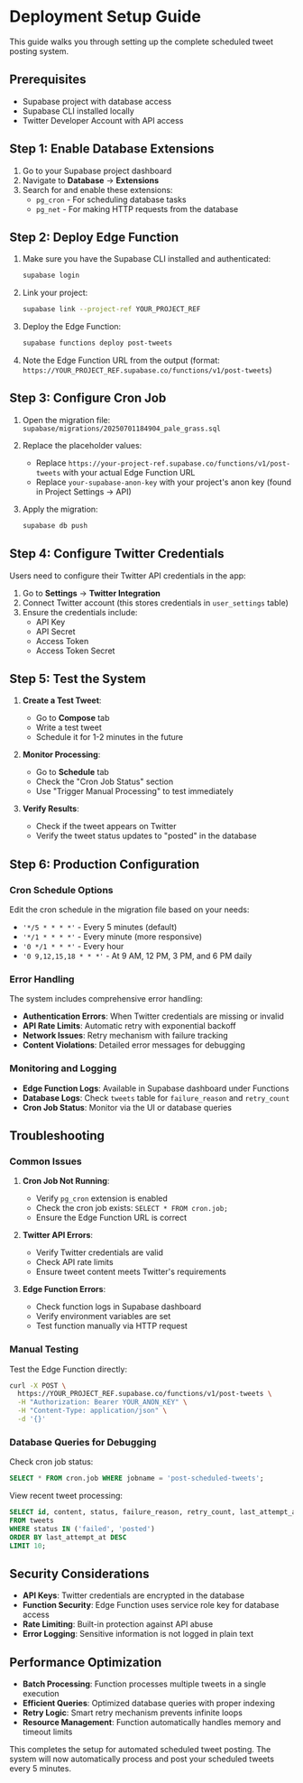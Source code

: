 # Deployment Setup Guide

This guide walks you through setting up the complete scheduled tweet posting system.

## Prerequisites

- Supabase project with database access
- Supabase CLI installed locally
- Twitter Developer Account with API access

## Step 1: Enable Database Extensions

1. Go to your Supabase project dashboard
2. Navigate to **Database** → **Extensions**
3. Search for and enable these extensions:
   - `pg_cron` - For scheduling database tasks
   - `pg_net` - For making HTTP requests from the database

## Step 2: Deploy Edge Function

1. Make sure you have the Supabase CLI installed and authenticated:
   ```bash
   supabase login
   ```

2. Link your project:
   ```bash
   supabase link --project-ref YOUR_PROJECT_REF
   ```

3. Deploy the Edge Function:
   ```bash
   supabase functions deploy post-tweets
   ```

4. Note the Edge Function URL from the output (format: `https://YOUR_PROJECT_REF.supabase.co/functions/v1/post-tweets`)

## Step 3: Configure Cron Job

1. Open the migration file: `supabase/migrations/20250701184904_pale_grass.sql`

2. Replace the placeholder values:
   - Replace `https://your-project-ref.supabase.co/functions/v1/post-tweets` with your actual Edge Function URL
   - Replace `your-supabase-anon-key` with your project's anon key (found in Project Settings → API)

3. Apply the migration:
   ```bash
   supabase db push
   ```

## Step 4: Configure Twitter Credentials

Users need to configure their Twitter API credentials in the app:

1. Go to **Settings** → **Twitter Integration**
2. Connect Twitter account (this stores credentials in `user_settings` table)
3. Ensure the credentials include:
   - API Key
   - API Secret
   - Access Token
   - Access Token Secret

## Step 5: Test the System

1. **Create a Test Tweet**:
   - Go to **Compose** tab
   - Write a test tweet
   - Schedule it for 1-2 minutes in the future

2. **Monitor Processing**:
   - Go to **Schedule** tab
   - Check the "Cron Job Status" section
   - Use "Trigger Manual Processing" to test immediately

3. **Verify Results**:
   - Check if the tweet appears on Twitter
   - Verify the tweet status updates to "posted" in the database

## Step 6: Production Configuration

### Cron Schedule Options

Edit the cron schedule in the migration file based on your needs:

- `'*/5 * * * *'` - Every 5 minutes (default)
- `'*/1 * * * *'` - Every minute (more responsive)
- `'0 */1 * * *'` - Every hour
- `'0 9,12,15,18 * * *'` - At 9 AM, 12 PM, 3 PM, and 6 PM daily

### Error Handling

The system includes comprehensive error handling:

- **Authentication Errors**: When Twitter credentials are missing or invalid
- **API Rate Limits**: Automatic retry with exponential backoff
- **Network Issues**: Retry mechanism with failure tracking
- **Content Violations**: Detailed error messages for debugging

### Monitoring and Logging

- **Edge Function Logs**: Available in Supabase dashboard under Functions
- **Database Logs**: Check `tweets` table for `failure_reason` and `retry_count`
- **Cron Job Status**: Monitor via the UI or database queries

## Troubleshooting

### Common Issues

1. **Cron Job Not Running**:
   - Verify `pg_cron` extension is enabled
   - Check the cron job exists: `SELECT * FROM cron.job;`
   - Ensure the Edge Function URL is correct

2. **Twitter API Errors**:
   - Verify Twitter credentials are valid
   - Check API rate limits
   - Ensure tweet content meets Twitter's requirements

3. **Edge Function Errors**:
   - Check function logs in Supabase dashboard
   - Verify environment variables are set
   - Test function manually via HTTP request

### Manual Testing

Test the Edge Function directly:

```bash
curl -X POST \
  https://YOUR_PROJECT_REF.supabase.co/functions/v1/post-tweets \
  -H "Authorization: Bearer YOUR_ANON_KEY" \
  -H "Content-Type: application/json" \
  -d '{}'
```

### Database Queries for Debugging

Check cron job status:
```sql
SELECT * FROM cron.job WHERE jobname = 'post-scheduled-tweets';
```

View recent tweet processing:
```sql
SELECT id, content, status, failure_reason, retry_count, last_attempt_at 
FROM tweets 
WHERE status IN ('failed', 'posted') 
ORDER BY last_attempt_at DESC 
LIMIT 10;
```

## Security Considerations

- **API Keys**: Twitter credentials are encrypted in the database
- **Function Security**: Edge Function uses service role key for database access
- **Rate Limiting**: Built-in protection against API abuse
- **Error Logging**: Sensitive information is not logged in plain text

## Performance Optimization

- **Batch Processing**: Function processes multiple tweets in a single execution
- **Efficient Queries**: Optimized database queries with proper indexing
- **Retry Logic**: Smart retry mechanism prevents infinite loops
- **Resource Management**: Function automatically handles memory and timeout limits

This completes the setup for automated scheduled tweet posting. The system will now automatically process and post your scheduled tweets every 5 minutes.